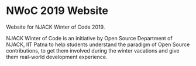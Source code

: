 # NWoC 2019 Website
Website for NJACK Winter of Code 2019.


NJACK Winter of Code is an initiative by Open Source Department of NJACK, 
IIT Patna to help students understand the paradigm of Open Source contributions, 
to get them involved during the winter vacations and give them real-world development experience.
